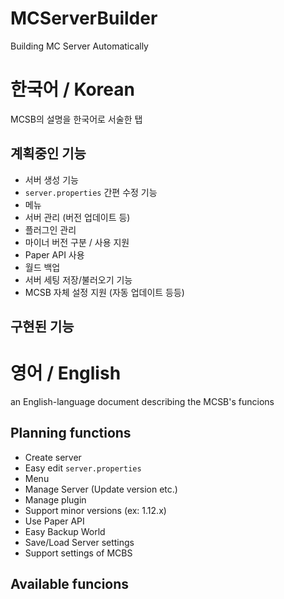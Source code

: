 # MCServerBuilder
Building MC Server Automatically

# 한국어 / Korean
MCSB의 설명을 한국어로 서술한 탭

## 계획중인 기능
 - 서버 생성 기능
 - `server.properties` 간편 수정 기능
 - 메뉴
 - 서버 관리 (버전 업데이트 등)
 - 플러그인 관리
 - 마이너 버전 구분 / 사용 지원
 - Paper API 사용
 - 월드 백업
 - 서버 세팅 저장/불러오기 기능
 - MCSB 자체 설정 지원 (자동 업데이트 등등)

## 구현된 기능


# 영어 / English
an English-language document describing the MCSB's funcions

## Planning functions
 - Create server
 - Easy edit `server.properties`
 - Menu
 - Manage Server (Update version etc.)
 - Manage plugin
 - Support minor versions (ex: 1.12.x)
 - Use Paper API
 - Easy Backup World
 - Save/Load Server settings
 - Support settings of MCBS

## Available funcions


